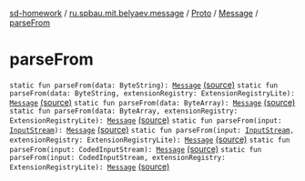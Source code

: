 [sd-homework](../../../index.md) / [ru.spbau.mit.belyaev.message](../../index.md) / [Proto](../index.md) / [Message](index.md) / [parseFrom](.)

# parseFrom

`static fun parseFrom(data: ByteString): `[`Message`](index.md) [(source)](https://github.com/StasBel/sd-homework/blob/InstantMessenger/src/main/kotlin/ru/spbau/mit/belyaev/message/Proto.java#L332)
`static fun parseFrom(data: ByteString, extensionRegistry: ExtensionRegistryLite): `[`Message`](index.md) [(source)](https://github.com/StasBel/sd-homework/blob/InstantMessenger/src/main/kotlin/ru/spbau/mit/belyaev/message/Proto.java#L337)
`static fun parseFrom(data: ByteArray): `[`Message`](index.md) [(source)](https://github.com/StasBel/sd-homework/blob/InstantMessenger/src/main/kotlin/ru/spbau/mit/belyaev/message/Proto.java#L343)
`static fun parseFrom(data: ByteArray, extensionRegistry: ExtensionRegistryLite): `[`Message`](index.md) [(source)](https://github.com/StasBel/sd-homework/blob/InstantMessenger/src/main/kotlin/ru/spbau/mit/belyaev/message/Proto.java#L347)
`static fun parseFrom(input: `[`InputStream`](http://docs.oracle.com/javase/6/docs/api/java/io/InputStream.html)`): `[`Message`](index.md) [(source)](https://github.com/StasBel/sd-homework/blob/InstantMessenger/src/main/kotlin/ru/spbau/mit/belyaev/message/Proto.java#L353)
`static fun parseFrom(input: `[`InputStream`](http://docs.oracle.com/javase/6/docs/api/java/io/InputStream.html)`, extensionRegistry: ExtensionRegistryLite): `[`Message`](index.md) [(source)](https://github.com/StasBel/sd-homework/blob/InstantMessenger/src/main/kotlin/ru/spbau/mit/belyaev/message/Proto.java#L357)
`static fun parseFrom(input: CodedInputStream): `[`Message`](index.md) [(source)](https://github.com/StasBel/sd-homework/blob/InstantMessenger/src/main/kotlin/ru/spbau/mit/belyaev/message/Proto.java#L373)
`static fun parseFrom(input: CodedInputStream, extensionRegistry: ExtensionRegistryLite): `[`Message`](index.md) [(source)](https://github.com/StasBel/sd-homework/blob/InstantMessenger/src/main/kotlin/ru/spbau/mit/belyaev/message/Proto.java#L378)